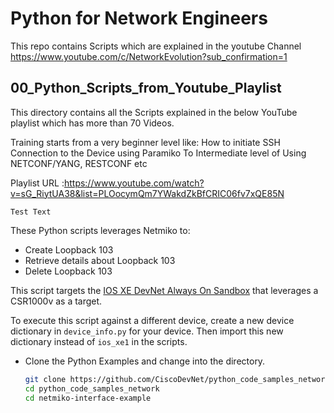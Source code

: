 ﻿# Python for Network Engineers
This repo contains Scripts which are explained in the youtube Channel https://www.youtube.com/c/NetworkEvolution?sub_confirmation=1

## 00_Python_Scripts_from_Youtube_Playlist
This directory contains all the Scripts explained in the below YouTube playlist which has more than 70 Videos.


Training starts from a very beginner level like:
How to initiate SSH Connection to the Device using Paramiko
To Intermediate level of Using NETCONF/YANG, RESTCONF etc

Playlist URL :https://www.youtube.com/watch?v=sG_RiytUA38&list=PLOocymQm7YWakdZkBfCRIC06fv7xQE85N

```
Test Text
```

These Python scripts leverages Netmiko to:
  - Create Loopback 103
  - Retrieve details about Loopback 103
  - Delete Loopback 103

This script targets the [IOS XE DevNet Always On Sandbox](https://devnetsandbox.cisco.com/RM/Diagram/Index/27d9747a-db48-4565-8d44-df318fce37ad?diagramType=Topology) that leverages a CSR1000v as a target.  

To execute this script against a different device, create a new device dictionary in `device_info.py` for your device.  Then import this new dictionary instead of `ios_xe1` in the scripts.

* Clone the Python Examples and change into the directory.  

    ```bash
    git clone https://github.com/CiscoDevNet/python_code_samples_network.git
    cd python_code_samples_network
    cd netmiko-interface-example
    ```
